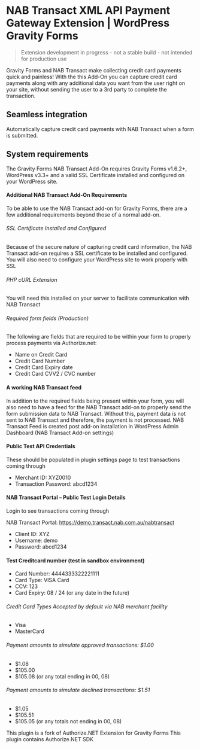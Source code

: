 # NAB Transact XML API Payment Gateway Extension | WordPress Gravity Forms

> Extension development in progress - not a stable build - not intended for production use

Gravity Forms and NAB Transact make collecting credit card payments quick and painless! With the this Add-On you can capture credit card payments along with any additional data you want from the user right on your site, without sending the user to a 3rd party to complete the transaction.

## Seamless integration 
Automatically capture credit card payments with NAB Transact when a form is submitted.

## System requirements
The Gravity Forms NAB Transact Add-On requires Gravity Forms v1.6.2+, WordPress v3.3+ and a valid SSL Certificate installed and configured on your WordPress site.

#### Additional NAB Transact Add-On Requirements
To be able to use the NAB Transact add-on for Gravity Forms, there are a few additional requirements beyond those of a normal add-on.

###### SSL Certificate Installed and Configured
Because of the secure nature of capturing credit card information, the NAB Transact add-on requires a SSL certificate to be installed and configured. You will also need to configure your WordPress site to work properly with SSL

###### PHP cURL Extension
You will need this installed on your server to facilitate communication with NAB Transact

###### Required form fields (Production)
The following are fields that are required to be within your form to properly process payments via Authorize.net:

* Name on Credit Card
* Credit Card Number
* Credit Card Expiry date
* Credit Card CVV2 / CVC number

#### A working NAB Transact feed
In addition to the required fields being present within your form, you will also need to have a feed for the NAB Transact add-on to properly send the form submission data to NAB Transact. Without this, payment data is not sent to NAB Transact and therefore, the payment is not processed. NAB Transact Feed is created post add-on installation in WordPress Admin Dashboard (NAB Transact Add-on settings)

#### Public Test API Credentials
These should be populated in plugin settings page to test transactions coming through

* Merchant ID: XYZ0010
* Transaction Password: abcd1234

#### NAB Transact Portal – Public Test Login Details
Login to see transactions coming through

NAB Transact Portal: https://demo.transact.nab.com.au/nabtransact 
* Client ID: XYZ
* Username: demo 
* Password: abcd1234

#### Test Creditcard number (test in sandbox environment)

* Card Number: 4444333322221111
* Card Type: VISA Card
* CCV: 123
* Card Expiry: 08 / 24 (or any date in the future)

###### Credit Card Types Accepted by default via NAB merchant facility

* Visa
* MasterCard

###### Payment amounts to simulate approved transactions: $1.00
* $1.08
* $105.00
* $105.08
(or any total ending in 00, 08)

###### Payment amounts to simulate declined transactions: $1.51
* $1.05
* $105.51
* $105.05
(or any totals not ending in 00, 08)

This plugin is a fork of Authorize.NET Extension for Gravity Forms
This plugin contains Authorize.NET SDK
